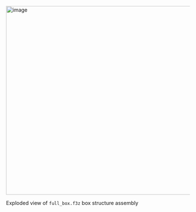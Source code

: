 <img width="517" alt="image" src="https://github.com/epfl-cs358/2024sp-robopong/assets/36088255/4a9945e2-95a8-4a1c-a119-f1873729653b">

Exploded view of `full_box.f3z` box structure assembly
